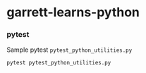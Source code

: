# garrett-learns-python

### pytest

Sample pytest `pytest_python_utilities.py`

```
pytest pytest_python_utilities.py
```
